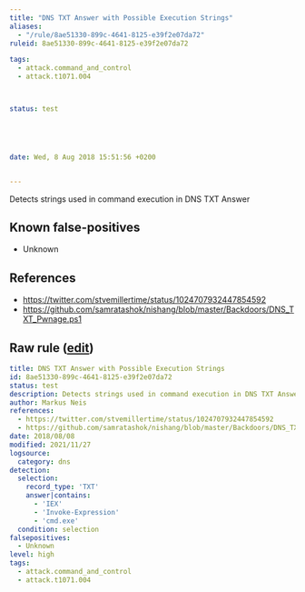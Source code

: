 ```yaml
---
title: "DNS TXT Answer with Possible Execution Strings"
aliases:
  - "/rule/8ae51330-899c-4641-8125-e39f2e07da72"
ruleid: 8ae51330-899c-4641-8125-e39f2e07da72

tags:
  - attack.command_and_control
  - attack.t1071.004



status: test





date: Wed, 8 Aug 2018 15:51:56 +0200


---
```


Detects strings used in command execution in DNS TXT Answer

<!--more-->


## Known false-positives

* Unknown



## References

* https://twitter.com/stvemillertime/status/1024707932447854592
* https://github.com/samratashok/nishang/blob/master/Backdoors/DNS_TXT_Pwnage.ps1


## Raw rule ([edit](https://github.com/SigmaHQ/sigma/edit/master/rules/network/net_susp_dns_txt_exec_strings.yml))
```yaml
title: DNS TXT Answer with Possible Execution Strings
id: 8ae51330-899c-4641-8125-e39f2e07da72
status: test
description: Detects strings used in command execution in DNS TXT Answer
author: Markus Neis
references:
  - https://twitter.com/stvemillertime/status/1024707932447854592
  - https://github.com/samratashok/nishang/blob/master/Backdoors/DNS_TXT_Pwnage.ps1
date: 2018/08/08
modified: 2021/11/27
logsource:
  category: dns
detection:
  selection:
    record_type: 'TXT'
    answer|contains:
      - 'IEX'
      - 'Invoke-Expression'
      - 'cmd.exe'
  condition: selection
falsepositives:
  - Unknown
level: high
tags:
  - attack.command_and_control
  - attack.t1071.004

```
